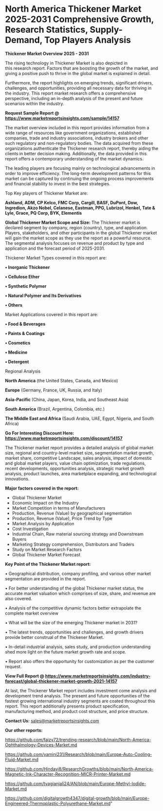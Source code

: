  # North America Thickener Market 2025-2031 Comprehensive Growth, Research Statistics, Supply-Demand,  Top Players Analysis

<Strong> Thickener Market Overview 2025 - 2031</strong>

The rising technology in Thickener Market is also depicted in this research report. Factors that are boosting the growth of the market, and giving a positive push to thrive in the global market is explained in detail.

Furthermore, the report highlights on emerging trends, significant drivers, challenges, and opportunities, providing all necessary data for thriving in the industry. This report market research offers a comprehensive perspective, including an in-depth analysis of the present and future scenarios within the industry.

<strong>Request Sample Report @ <a href=https://www.marketreportsinsights.com/sample/14157>https://www.marketreportsinsights.com/sample/14157</a></strong>

The market overview included in this report provides information from a wide range of resources like government organizations, established companies, trade and industry associations, industry brokers and other such regulatory and non-regulatory bodies. The data acquired from these organizations authenticate the Thickener research report, thereby aiding the clients in better decision making. Additionally, the data provided in this report offers a contemporary understanding of the market dynamics.

The leading players are focusing mainly on technological advancements in order to improve efficiency. The long-term development patterns for this market can be captured by continuing the ongoing process improvements and financial stability to invest in the best strategies.

Top Key players of Thickener Market are:

<strong>Ashland, ADM, CP Kelco, FMC Corp, Cargill, BASF, DuPont, Dow, Ingredion, Akzo Nobel, Celanese, Eastman, PPG, Lubrizol, Henkel, Tate & Lyle, Grace, PQ Corp, BYK, Elementis</strong>

<strong><b>Global Thickener Market Scope and Size:</b></strong>
The Thickener market is declared segment by company, region (country), type, and application. Players, stakeholders, and other participants in the global Thickener market will gain the market scope as they use the report as a powerful resource. The segmental analysis focuses on revenue and product by type and application and the forecast period of 2025-2031.

Thickener Market Types covered in this report are:

<strong>• Inorganic Thickener

• Cellulose Ether

• Synthetic Polymer

• Natural Polymer and Its Derivatives

• Others</strong>

Market Applications covered in this report are:

<strong>• Food & Beverages

• Paints & Coatings

• Cosmetics

• Medicine

• Detergent</strong> 

Regional Analysis

<strong>North America</strong> (the United States, Canada, and Mexico)

<strong>Europe</strong> (Germany, France, UK, Russia, and Italy)

<strong>Asia-Pacific</strong> (China, Japan, Korea, India, and Southeast Asia)

<strong>South America</strong> (Brazil, Argentina, Colombia, etc.)

<strong>The Middle East and Africa</strong> (Saudi Arabia, UAE, Egypt, Nigeria, and South Africa)

<strong>Go For Interesting Discount Here: <a href=https://www.marketreportsinsights.com/discount/14157>https://www.marketreportsinsights.com/discount/14157</a></strong>

The Thickener market report provides a detailed analysis of global market size, regional and country-level market size, segmentation market growth, market share, competitive Landscape, sales analysis, impact of domestic and global market players, value chain optimization, trade regulations, recent developments, opportunities analysis, strategic market growth analysis, product launches, area marketplace expanding, and technological innovations.

<strong><b>Major factors covered in the report:</b></strong>
<ul>
  <li>Global Thickener Market </li>
  <li>Economic Impact on the Industry</li>
  <li>Market Competition in terms of Manufacturers</li>
  <li>Production, Revenue (Value) by geographical segmentation</li>
  <li>Production, Revenue (Value), Price Trend by Type</li>
  <li>Market Analysis by Application</li>
  <li>Cost Investigation</li>
  <li>Industrial Chain, Raw material sourcing strategy and Downstream Buyers</li>
  <li>Marketing Strategy comprehension, Distributors and Traders</li>
  <li>Study on Market Research Factors</li>
  <li>Global Thickener Market Forecast</li>
</ul>

<strong><b>Key Point of the Thickener Market report:</b></strong>

• Geographical distribution, company profiling, and various other market segmentation are provided in the report.

• For better understanding of the global Thickener market status, the accurate market valuation which comprises of size, share, and revenue are also covered.

• Analysis of the competitive dynamic factors better extrapolate the complete market overview

• What will be the size of the emerging Thickener market in 2031?

• The latest trends, opportunities and challenges, and growth drivers provide better construal of the Thickener Market.

• In-detail industrial analysis, sales study, and production understanding shed more light on the future market growth rate and scope.

• Report also offers the opportunity for customization as per the customer request.

<strong><b>View Full Report @ <a href=https://www.marketreportsinsights.com/industry-forecast/global-thickener-market-growth-2021-14157>https://www.marketreportsinsights.com/industry-forecast/global-thickener-market-growth-2021-14157</a></b></strong>


At last, the Thickener Market report includes investment come analysis and development trend analysis. The present and future opportunities of the fastest growing international industry segments are coated throughout this report. This report additionally presents product specification, manufacturing method, and product cost structure, and price structure.

<strong>Contact Us:</strong>
sales@marketreportsinsights.com

<strong>Our other reports:</strong>

<a href=https://github.com/faizy72/trending-research/blob/main/North-America-Ophthalmology-Devices-Market.md>https://github.com/faizy72/trending-research/blob/main/North-America-Ophthalmology-Devices-Market.md</a>

<a href=https://github.com/yamini231/Research/blob/main/Europe-Auto-Cooling-Fluid-Market.md>https://github.com/yamini231/Research/blob/main/Europe-Auto-Cooling-Fluid-Market.md</a>

<a href=https://github.com/Hindavi8/ResearchGrowths/blob/main/North-America-Magnetic-Ink-Character-Recognition-MICR-Printer-Market.md>https://github.com/Hindavi8/ResearchGrowths/blob/main/North-America-Magnetic-Ink-Character-Recognition-MICR-Printer-Market.md</a>

<a href=https://github.com/tyagianjali24/AN/blob/main/Europe-Methyl-Iodide-Market.md>https://github.com/tyagianjali24/AN/blob/main/Europe-Methyl-Iodide-Market.md</a>

<a href=https://github.com/digitalgrowth4347/digital-growth/blob/main/Europe-Engineered-Thermoplastic-Polyurethane-Market.md>https://github.com/digitalgrowth4347/digital-growth/blob/main/Europe-Engineered-Thermoplastic-Polyurethane-Market.md</a>"
